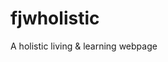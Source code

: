 # fjwholistic
A holistic living & learning webpage

<!DOCTYPE html>
<html lang="en">
	<head>
		<meta charset="utf-8">
		<title>W3/allYouNeedToGetBy</title>
		<link rel="stylesheet" href="style.css">
		<script src="script.js"></script>
	</head>
	<body style="background-image:url(https://i.ytimg.com/vi/PYFiPerugzA/hqdefault.jpg);
		background-repeat:no-repeat;

		background-size:cover;

		background-position: center center;">
		<h1 style="font-size:80px;color:#f4ad42;">
			HOLISTIC LIVING & LEARNING
		</h1>
		<p style="font-weight:bold;font-size:28px;color:#f4ad42;">
			ABOUT:<br>
	                Dedicated to the achieving, maintaining,<br> 
  		        and promoting of optimum mental, physical,<br> 
			& spiritual well-being with the utilization<br> 
                        of information technology resources.
		</p>
		<iframe width="560" height="315" 
			src="https://www.youtube.com/embed/I2fsYFzQ3Sk" 
			frameborder="0" allowfullscreen>
		</iframe>
		<p style="color:#f4ad42;font-size:28px;font-weight:bold;">
			MENU:
		</p>
		<nav style="font-size:28px;">
			<a href="http://www.mooc-list.com/" target="_blank">MENTAL</a>
			<a href="http://www.webmd.com/" target="_blank">PHYSICAL</a>
			<a href="http://www.plotinus.com/" target="_blank">SPIRITUAL</a>
			<a href="http://en.wikipedia.org/wiki/Main_Page"
				target="_blank">RESOURCES</a>
		</nav>
	</body>
</html>
